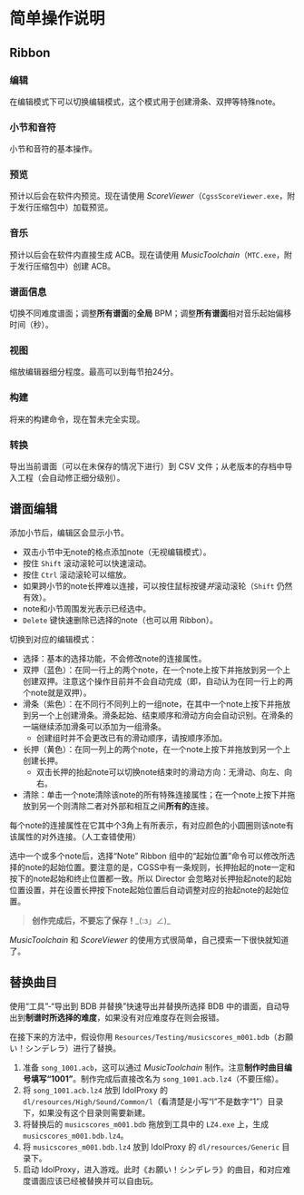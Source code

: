 ﻿# 简单操作说明

## Ribbon

### 编辑

在编辑模式下可以切换编辑模式，这个模式用于创建滑条、双押等特殊note。

### 小节和音符

小节和音符的基本操作。

### 预览

预计以后会在软件内预览。现在请使用 *ScoreViewer*（`CgssScoreViewer.exe`，附于发行压缩包中）加载预览。

### 音乐

预计以后会在软件内直接生成 ACB。现在请使用 *MusicToolchain*（`MTC.exe`，附于发行压缩包中）创建 ACB。

### 谱面信息

切换不同难度谱面；调整**所有谱面**的**全局** BPM；调整**所有谱面**相对音乐起始偏移时间（秒）。

### 视图

缩放编辑器细分程度。最高可以到每节拍24分。

### 构建

将来的构建命令，现在暂未完全实现。

### 转换

导出当前谱面（可以在未保存的情况下进行）到 CSV 文件；从老版本的存档中导入工程（会自动修正细分级别）。

## 谱面编辑

添加小节后，编辑区会显示小节。

- 双击小节中无note的格点添加note（无视编辑模式）。
- 按住 `Shift` 滚动滚轮可以快速滚动。
- 按住 `Ctrl` 滚动滚轮可以缩放。
- 如果跨小节的note长押难以连接，可以按住鼠标按键*并*滚动滚轮（`Shift` 仍然有效）。
- note和小节周围发光表示已经选中。
- `Delete` 键快速删除已选择的note（也可以用 Ribbon）。

切换到对应的编辑模式：

- 选择：基本的选择功能，不会修改note的连接属性。
- 双押（蓝色）：在同一行上的两个note，在一个note上按下并拖放到另一个上创建双押。注意这个操作目前并不会自动完成（即，自动认为在同一行上的两个note就是双押）。
- 滑条（紫色）：在不同行不同列上的一组note，在其中一个note上按下并拖放到另一个上创建滑条。滑条起始、结束顺序和滑动方向会自动识别。在滑条的一端继续添加滑条可以添加为一组滑条。
  - 创建组时并不会更改已有的滑动顺序，请按顺序添加。
- 长押（黄色）：在同一列上的两个note，在一个note上按下并拖放到另一个上创建长押。
  - 双击长押的抬起note可以切换note结束时的滑动方向：无滑动、向左、向右。
- 清除：单击一个note清除该note的所有特殊连接属性；在一个note上按下并拖放到另一个则清除二者对外部和相互之间**所有的**连接。

每个note的连接属性在它其中个3角上有所表示，有对应颜色的小圆圈则该note有该属性的对外连接。（人工查错使用）

选中一个或多个note后，选择“Note” Ribbon 组中的“起始位置”命令可以修改所选择的note的起始位置。要注意的是，CGSS中有一条规则，长押抬起的note一定和按下的note起始和终止位置都一致。所以 Director 会忽略对长押抬起note的起始位置设置，并在设置长押按下note起始位置后自动调整对应的抬起note的起始位置。

> **创作完成后，不要忘了保存！**\_(:з」∠)\_

*MusicToolchain* 和 *ScoreViewer* 的使用方式很简单，自己摸索一下很快就知道了。

## 替换曲目

使用“工具”-“导出到 BDB 并替换”快速导出并替换所选择 BDB 中的谱面，自动导出到**制谱时所选择的难度**，如果没有对应难度存在则会报错。

在接下来的方法中，假设你用 `Resources/Testing/musicscores_m001.bdb`（お願い！シンデレラ）进行了替换。

1. 准备 `song_1001.acb`，这可以通过 *MusicToolchain* 制作。注意**制作时曲目编号填写“1001”**。制作完成后直接改名为 `song_1001.acb.lz4`（不要压缩）。
2. 将 `song_1001.acb.lz4` 放到 IdolProxy 的 `dl/resources/High/Sound/Common/l`（看清楚是小写“l”不是数字“1”）目录下，如果没有这个目录则需要新建。
3. 将替换后的 `musicscores_m001.bdb` 拖放到工具中的 `LZ4.exe` 上，生成 `musicscores_m001.bdb.lz4`。
4. 将 `musicscores_m001.bdb.lz4` 放到 IdolProxy 的 `dl/resources/Generic` 目录下。
5. 启动 IdolProxy，进入游戏。此时《お願い！シンデレラ》的曲目，和对应难度谱面应该已经被替换并可以自由玩。
